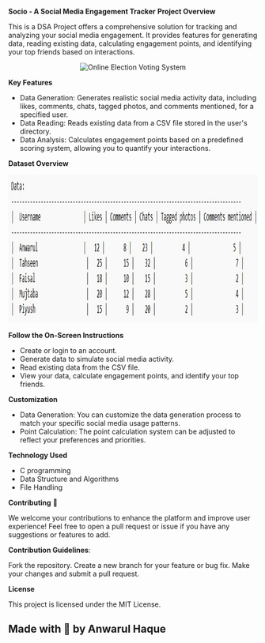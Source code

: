 **Socio - A Social Media Engagement Tracker**
**Project Overview**

This is a DSA Project offers a comprehensive solution for tracking and analyzing your social media engagement. It provides features for generating data, reading existing data, calculating engagement points, and identifying your top friends based on interactions.

<p align="center">
<img src="https://jooinn.com/images/the-social-network-people-networking.jpg" alt="Online Election Voting System" style="width: auto; height: 200px;"/>
</p>

**Key Features**

* Data Generation: Generates realistic social media activity data, including likes, comments, chats, tagged photos, and comments mentioned, for a specified user.
* Data Reading: Reads existing data from a CSV file stored in the user's directory.
* Data Analysis: Calculates engagement points based on a predefined scoring system, allowing you to quantify your interactions.

**Dataset Overview**

<p align="center"> 
 <img src="https://github.com/Anwarulh007/Socio/blob/main/Dataset%20Overview.jpg" alt="Dataset Overview" style="width: auto; height: 300px;"/> 
</p>

**Follow the On-Screen Instructions**
* Create or login to an account.
* Generate data to simulate social media activity.
* Read existing data from the CSV file.
* View your data, calculate engagement points, and identify your top friends.

**Customization**
* Data Generation: You can customize the data generation process to match your specific social media usage patterns.
* Point Calculation: The point calculation system can be adjusted to reflect your preferences and priorities.

**Technology Used**

* C programming
* Data Structure and Algorithms
* File Handling

 **Contributing** 🤝

 
We welcome your contributions to enhance the platform and improve user experience! Feel free to open a pull request or issue if you have any suggestions or features to add.

 **Contribution Guidelines**:

 
Fork the repository.
Create a new branch for your feature or bug fix.
Make your changes and submit a pull request.

**License**

This project is licensed under the MIT License.

## Made with 🤍 by Anwarul Haque
